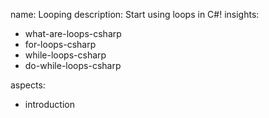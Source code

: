 name: Looping
description: Start using loops in C#!
insights:
  - what-are-loops-csharp
  - for-loops-csharp
  - while-loops-csharp
  - do-while-loops-csharp

aspects:
  - introduction
 
